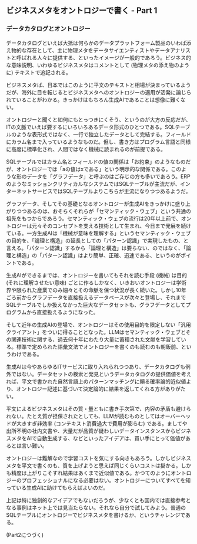 ## ビジネスメタをオントロジーで書く - Part 1

### データカタログとオントロジー

データカタログといえば大抵は何らかのデータプラットフォーム製品のいわば添え物的な存在として、主に物理メタをデータサイエンティストやデータアナリストと呼ばれる人々に提供する、といったイメージが一般的であろう。ビジネス的な意味説明、いわゆるビジネスメタはコメントとして (物理メタの添え物のように) テキストで追記される。

ビジネスメタば、日本ではこのように平文のテキストと相場が決まっているようだが、海外に目を転じるとビジネスメタへのオントロジーの適用が活発に論じられていることがわかる。きっかけはもちろん生成AIであることは想像に難くない。

オントロジーと聞くと如何にもとっつきにくそう、というのが大方の反応だが、ITの文脈でいえば要するにいろいろあるデータ形式のひとつである。SQLテーブルのような表形式ではなく、一行で独立したデータとして完結する。フィールドにカラム名まで入っているようなものだ。但し、書き方はプログラム言語と同様に高度に標準化され、人間ではなく機械に読まれるのが前提である。

SQLテーブルではカラム名とフィールドの値の関係は「お約束」のようなものだが、オントロジーでは「aの値はxである」という明示的な関係である。このような形のデータを「グラフデータ」と呼ぶのはご存じの方も多いであろう。ERPのようなミッションクリティカルなシステムではSQLテーブルが主流だが、インターネットサービスではSQLテーブルよりこちらが主流になりつつあるようだ。

グラフデータ、そしてその基礎となるオントロジーが生成AIをきっかけに盛り上がりつつあるのは、おそらくそれらが「セマンティック・ウェブ」という共通の祖先をもつからであろう。セマンティック・ウェブの流行は20年以上前で、オントロジーは元々そのコンセプトを支える技術として生まれ、今日まで発展を続けている。一方生成AIは「機械が意味を理解する」というセマンティック・ウェブの目的を、「論理と構造」の延長としての「パターン認識」で実現したもの、と言える。「パターン認識」するから「論理と構造」は要らない、のではなく、「論理と構造」の「パターン認識」はより簡単、正確、迅速である、というのがポイントである。

生成AIができるまでは、オントロジーを書いてもそれを読む手段 (機械) は目的 (それに理解させたい意味) ごとに作るしかなく、いきおいオントロジーは学術界や限られた産業でのみ細々とその命脈を保つ状況が長く続いた。しかし10年ごろ前からグラフデータを直接扱えるデータベースが次々と登場し、それまでSQLテーブルでしか扱えなかった巨大なデータセットも、グラフデータとしてプログラムから直接扱えるようになった。

そして近年の生成AIの登場で、オントロジーはその使用目的を限定しない「汎用クライアント」をついに得ることとなった。LLMはセマンティック・ウェブとその関連技術に関する、過去何十年にわたり大量に蓄積された文献を学習している。標準で定められた語彙文法でオントロジーを書くのも読むのも朝飯前、というわけである。

生成AIは今やあらゆるITサービスに取り入れられつつあり、データカタログも例外ではない。データセットの検索と発見というデータカタログの提供価値を考えれば、平文で書かれた自然言語上のパターンマッチングに頼る確率論的近似値より、オントロジー記述に基づいて決定論的に結果を返してくれる方がありがたい。

平文によるビジネスメタはその質・量ともに書き手次第で、内容の矛盾も避けられない。たとえ質が担保されたとしても、LLMが読むものとしてはオーバーヘッドが大きすぎ非効率 (コンテキスト消費過大で費用が膨らむ) である。ましてや出所不明の社内文書や、大量だが品質が疑わしいデータインスタンスからビジネスメタをAIで自動生成する、などといったアイデアは、買い手にとって価値があるとは言い難い。

オントロジーは難解なので学習コストを気にする向きもあろう。しかしビジネスメタを平文で書くのも、質を上げようと思えば同じくらいコストは掛かる。しかも精度は上がりこそすれ結果はあくまで近似値である。かつてのようにオントロジーのプロフェッショナルになる必要はない。オントロジーについてすべてを知っている生成AIに助けてもらえばよいのだ。

上記は特に独創的なアイデアでもないだろうが、少なくとも国内では直接参考となる事例はネット上では見当たらない。それなら自分で試してみよう。普通のSQLテーブルにオントロジーでビジネスメタを書けるか、というチャレンジである。

(Part2につづく)